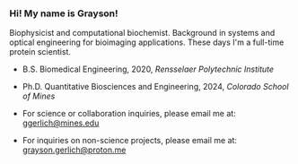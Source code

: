 ### Hi! My name is Grayson!
Biophysicist and computational biochemist.  Background in systems and optical engineering for bioimaging applications.  These days I'm a full-time protein scientist.

- B.S. Biomedical Engineering, 2020, *Rensselaer Polytechnic Institute*
- Ph.D. Quantitative Biosciences and Engineering, 2024, *Colorado School of Mines*

- For science or collaboration inquiries, please email me at: ggerlich@mines.edu
- For inquiries on non-science projects, please email me at: grayson.gerlich@proton.me


<!---
Kivean/Kivean is a ✨ special ✨ repository because its `README.md` (this file) appears on your GitHub profile.
You can click the Preview link to take a look at your changes.
--->
